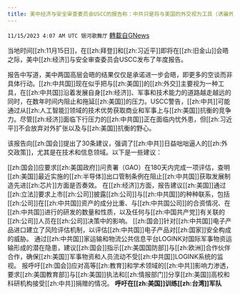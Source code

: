 ```yaml
---
title: 美中经济与安全审查委员会USCC的报告称：中共只是将与美国的外交视为工具（诱骗外交）
---
```

`11/15/2023 4:07 AM UTC 银河歌舞厅` [轉載自GNews](https://gnews.org/articles/1977730)

当地时间[[zh:11月15日]]，在[[zh:拜登]]和[[zh:习近平]]即将在[[zh:旧金山]]会晤之际，美中[[zh:经济]]与安全审查委员会USCC发布了年度报告。

报告中写道，美中两国高层会晤的结果仅仅是承诺进一步会晤，即更多的空谈而非具体行动。[[zh:中共国]]现在似乎把与[[zh:美国]]的[[zh:外交]]主要视为一种工具，在[[zh:中共国]]沿着发展自身[[zh:经济]]、军事和技术能力的道路越走越远的同时，在数年时间内阻止和拖延[[zh:美国]]的压力。USCC警告，[[zh:中共]]可能通过从[[zh:人工智能]]领域的技术优势获取商业和军事上与[[zh:美国]]抗衡的竞争力。尽管[[zh:经济]]面临下行压力的[[zh:中共国]]正在面临内忧外患，但[[zh:习近平]]不会放弃对外扩张以及与[[zh:美国]]抗衡的野心。

该报告向[[zh:国会]]提出了30条建议，强调了[[zh:中共]]日益咄咄逼人的[[zh:外交政策]]，尤其是在技术和信息领域。以下是一些建议：

[[zh:国会]]应要求[[zh:美国政府]]问责署（GAO）在180天内完成一项评估，查明[[zh:美国]]最近实施的[[zh:半导体]]出口管制条例在阻止[[zh:中共国]]获取发展制造先进[[zh:芯片]]方面是否奏效。
在[[zh:经济]]方面，报告建议[[zh:美国]]通过[[zh:立法]]要求上市[[zh:公司]]披露[[zh:公司]]与[[zh:中共国]]的种种联系，包括[[zh:公司]]在[[zh:中共国]]资产的成分比重、与[[zh:中共国公司]]的合资情况、在[[zh:中共国]]进行的研发的数量和性质，以及任何与[[zh:中国共产党]]有关联的[[zh:公司]]人员在[[zh:公司]]决策中的影响。
[[zh:国会]]针对[[zh:中共国]]电子产品进口建立了风险评估机制，以评估[[zh:中共国]]电子产品对[[zh:国家]]安全构成的威胁。
通过[[zh:中共国]]家运输和物流公共信息平台LOGINK对国际军事物资运输形成的潜在隐患，建议[[zh:国会]]指示[[zh:美国国防部]]与[[zh:欧洲]]合作伙伴合作，确保[[zh:美国]]军事物资和人员流动不受[[zh:中共国]]LOGINK系统的监视。
报呼吁[[zh:国会]]应对高等[[zh:教育]]和学术领域的[[zh:中共]]影响力渗透，要求[[zh:美国教育部]]与[[zh:美国]]执法和[[zh:情报部门]]分享[[zh:美国]]高校和科研机构接受[[zh:中共]]捐赠的情况。
**呼吁在[[zh:美国]]训练[[zh:台湾]]军队**
